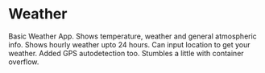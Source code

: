 # Weather

Basic Weather App. Shows temperature, weather and general atmospheric info. Shows hourly weather upto 24 hours. Can input location to get your weather. Added GPS autodetection too. Stumbles a little with container overflow.


